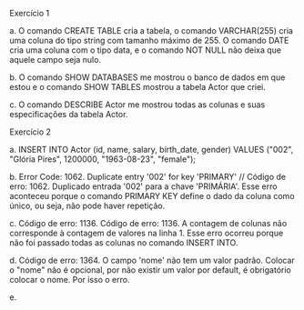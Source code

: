 Exercício 1

a. O comando CREATE TABLE cria a tabela, o comando VARCHAR(255) cria uma coluna do tipo string com tamanho máximo de 255. O comando DATE cria uma coluna com o tipo data, e o comando NOT NULL não deixa que aquele campo seja nulo.

b. O comando SHOW DATABASES me mostrou o banco de dados em que estou e o comando SHOW TABLES mostrou a tabela Actor que criei.

c. O comando DESCRIBE Actor me mostrou todas as colunas e suas especificações da tabela Actor.

Exercício 2

a. INSERT INTO Actor (id, name, salary, birth_date, gender)
   VALUES ("002", "Glória Pires", 1200000, "1963-08-23", "female");

b. Error Code: 1062. Duplicate entry '002' for key 'PRIMARY' // Código de erro: 1062. Duplicado entrada '002' para a chave 'PRIMÁRIA'. Esse erro aconteceu porque o comando PRIMARY KEY define o dado da coluna como único, ou seja, não pode haver repetição.

c. Código de erro: 1136. Código de erro: 1136. A contagem de colunas não corresponde à contagem de valores na linha 1. Esse erro ocorreu porque não foi passado todas as colunas no comando INSERT INTO.

d. Código de erro: 1364. O campo 'nome' não tem um valor padrão. Colocar o "nome" não é opcional, por não existir um valor por default, é obrigatório colocar o nome. Por isso o erro.

e.


